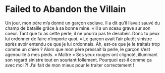 # Failed to Abandon the Villain
Un jour, mon père m’a donné un garçon esclave. Il a dit qu’il l’avait sauvé du champ de bataille grâce à sa bonne mine. « Il a un sceau gravé sur son coeur. Tant que tu as cette perle, il ne pourra pas te désobéir. Donc tu peux lui ordonner de faire n’importe quoi. » Le garçon avait l’air plutôt sinistre après avoir entendu ce que je lui ordonnais. Ah, est-ce que je le traitais trop comme un chien ? Alors que mon père pressait la perle, le garçon s’est agenouillé à mes pieds. « Maître » Ses yeux rouges ont clignoté, illuminant son regard sinistre tout en souriant follement. Pourquoi est-il comme ça avec moi ?! J’ai fait de mon mieux pour le traiter correctement !